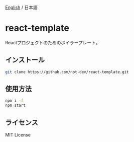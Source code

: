 [English](./README.md) / 日本語

<!-- ![](./res/) -->

# react-template

Reactプロジェクトのためのボイラープレート。

## インストール

```sh
git clone https://github.com/not-dev/react-template.git
```

## 使用方法

```sh
npm i -f
npm start
```

## ライセンス

MIT License
